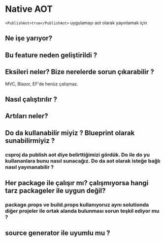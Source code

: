 # Native AOT

`<PublishAot>true</PublishAot>` uygulamayı aot olarak yayınlamak için

## Ne işe yarıyor?

## Bu feature neden geliştirildi ?

## Eksileri neler? Bize nerelerde sorun çıkarabilir ?

MVC, Blazor, EF'de henüz çalışmaz.

## Nasıl çalıştırılır ?

## Artıları neler?

## Do da kullanabilir miyiz ? Blueprint olarak sunabilirmiyiz ?

### csproj da publish aot diye belirttiğimizi gördük. Do ile do yu kullananlara bunu nasıl sunacağız. Do da aot olarak isteğe bağlı nasıl yayınanabilir ?

## Her package ile çalışır mı? çalışmıyorsa hangi tarz packageler ile uygun değil?

### package.props ve build.props kullanıyoruz aynı solutionda diğer projeler ile ortak alanda bulunması sorun teşkil ediyor mu ?

## source generator ile uyumlu mu ?
